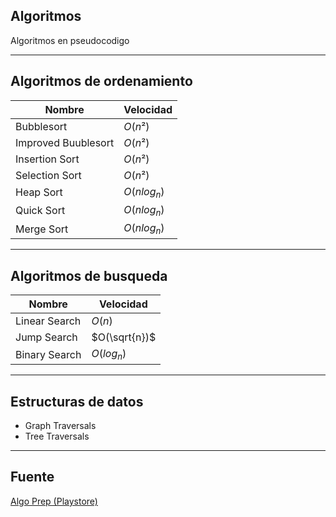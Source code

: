 ## Algoritmos

Algoritmos en pseudocodigo

---

## Algoritmos de ordenamiento

| Nombre | Velocidad |
| --- | --- |
| Bubblesort | $O(n²)$ |
| Improved Buublesort | $O(n²)$ |
| Insertion Sort | $O(n²)$ |
| Selection Sort | $O(n²)$ |
| Heap Sort | $O(n log_n)$ |
| Quick Sort | $O(n log_n)$ |
| Merge Sort | $O(n log_n)$ |

---

## Algoritmos de busqueda

| Nombre | Velocidad |
| --- | --- |
| Linear Search | $O(n)$ |
| Jump Search | $O(\sqrt{n})$ |
| Binary Search | $O(log_n)$ |

---

## Estructuras de datos

- Graph Traversals
- Tree Traversals

---

## Fuente

[Algo Prep (Playstore)](https://play.google.com/store/apps/details?id=com.pranitkulkarni.sortingdemo&hl=es)